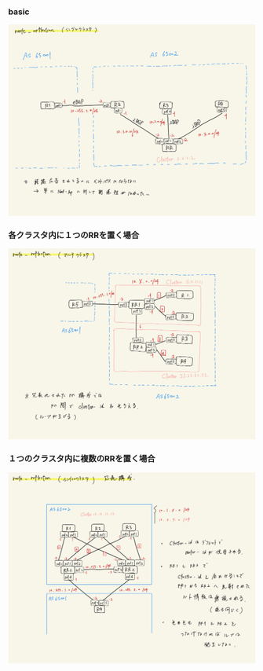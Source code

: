 ### basic
![](topo.jpg)

### 各クラスタ内に１つのRRを置く場合
![](topo_mc.jpg)

### １つのクラスタ内に複数のRRを置く場合
![](topo_sc.jpg)
